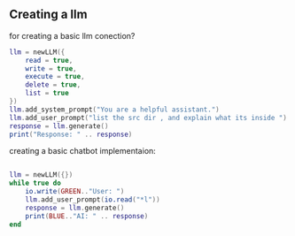 
## Creating a llm 
for creating a  basic llm conection?

~~~lua 
llm = newLLM({
    read = true,
    write = true,
    execute = true,
    delete = true,
    list = true
})
llm.add_system_prompt("You are a helpful assistant.")
llm.add_user_prompt("list the src dir , and explain what its inside ")
response = llm.generate()
print("Response: " .. response)
~~~

creating a basic chatbot implementaion:
~~~lua 

llm = newLLM({})
while true do 
    io.write(GREEN.."User: ")
    llm.add_user_prompt(io.read("*l"))
    response = llm.generate()
    print(BLUE.."AI: " .. response)
end 

~~~
